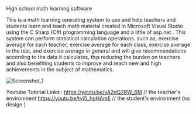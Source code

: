 High school math learning software

This is a math learning operating system to use and help teachers and students learn and teach math material created in Microsoft Visual Studio using the C Sharp (C#) programming language and a little of asp.net . This system can perform statistical calculation operations. such as, exercise average for each teacher, exercise average for each class, exercise average in the test, and exercise average in general and will give recommendations according to the data it calculates, thןs reducing the burden on teachers and also benefiting students to improve and reach new and high achievements in the subject of mathematics.

![Screenshot_1](https://github.com/OriyaShamir/Oriya-Shamir-Math-Project/assets/172430766/be28b69b-f06b-4535-8a05-ee2456eecef1)

Youtube Tutorial
Links : https://youtu.be/vA2dQ2RW_6M // the teacher's environment
https://youtu.be/tyi5_hpHAmE // the student's environment (no design ) 

